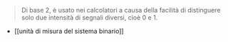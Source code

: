 >Di base 2, è usato nei calcolatori a causa della facilità di distinguere solo due intensità di segnali diversi, cioè 0 e 1.
- [[unità di misura del sistema binario]]